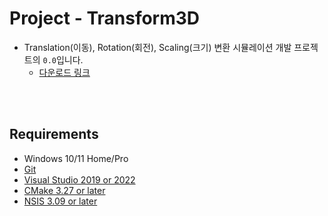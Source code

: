 # Project - Transform3D
- Translation(이동), Rotation(회전), Scaling(크기) 변환 시뮬레이션 개발 프로젝트의 `0.0`입니다.
  - [다운로드 링크](https://github.com/ChoiJiOne/Project_Transform3D/releases/tag/0.0)

<br><br>


## Requirements
- Windows 10/11 Home/Pro
- [Git](https://git-scm.com/)
- [Visual Studio 2019 or 2022](https://visualstudio.microsoft.com/ko/)
- [CMake 3.27 or later](https://cmake.org/download/)
- [NSIS 3.09 or later](https://nsis.sourceforge.io/Download)

